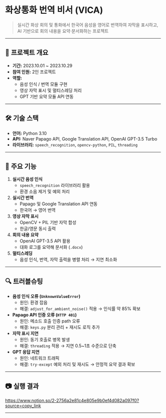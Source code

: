 # 화상통화 번역 비서 (VICA)

> 실시간 화상 회의 및 통화에서 한국어 음성을 영어로 번역하여 자막을 표시하고, AI 기반으로 회의 내용을 요약·문서화하는 프로젝트

---

## 📅 프로젝트 개요
- **기간:** 2023.10.01 ~ 2023.10.29  
- **참여 인원:** 2인 프로젝트  
- **역할:**  
  - 음성 인식 / 번역 모듈 구현  
  - 영상 자막 표시 및 멀티스레딩 처리  
  - GPT 기반 요약 모듈 API 연동  

---

## 🛠 기술 스택
- **언어:** Python 3.10  
- **API:** Naver Papago API, Google Translation API, OpenAI GPT-3.5 Turbo  
- **라이브러리:** `speech_recognition`, `opencv-python`, `PIL`, `threading`  

---

## 🚀 주요 기능
1. **실시간 음성 인식**
   - `speech_recognition` 라이브러리 활용
   - 환경 소음 제거 및 예외 처리
2. **실시간 번역**
   - Papago 및 Google Translation API 연동
   - 한국어 → 영어 번역
3. **영상 자막 표시**
   - OpenCV + PIL 기반 자막 합성
   - 한글/영문 동시 출력
4. **회의 내용 요약**
   - OpenAI GPT-3.5 API 활용
   - 대화 로그를 요약해 문서화 (`.docx`)
5. **멀티스레딩**
   - 음성 인식, 번역, 자막 출력을 병렬 처리 → 지연 최소화

---

## 🔍 트러블슈팅
- **음성 인식 오류 (`UnknownValueError`)**
  - 원인: 환경 잡음  
  - 해결: `adjust_for_ambient_noise()` 적용 → 인식률 약 85% 확보
- **Papago API 인증 오류 (`HTTP 401`)**
  - 원인: 메소드 호출 인증 path 오류  
  - 해결: `keys.py` 분리 관리 + 재시도 로직 추가
- **자막 표시 지연**
  - 원인: 동기 호출로 병목 발생  
  - 해결: `threading` 적용 → 지연 0.5~1초 수준으로 단축
- **GPT 응답 지연**
  - 원인: 네트워크 트래픽  
  - 해결: `try-except` 예외 처리 및 재시도 → 안정적 요약 결과 확보

---

## 📷 실행 결과
https://www.notion.so/2-2756a2e81c4e805e9b0ef4d082a097f0?source=copy_link

---
